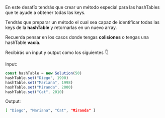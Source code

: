 En este desafío tendrás que crear un método especial para las hashTables que te ayude a obtener todas las keys.

Tendrás que preparar un método el cual sea capaz de identificar todas las keys de la **hashTable** y retornarlas en un nuevo array.

Recuerda pensar en los casos donde tengas **colisiones** o tengas una hashTable **vacía**.

Recibirás un input y output como los siguientes 👇

Input:

```js
const hashTable = new Solution(50)
hashTable.set("Diego", 1990)
hashTable.set("Mariana", 1998)
hashTable.set("Miranda", 2000)
hashTable.set("Cat", 2010)
```

Output:

```sh
[ "Diego", "Mariana", "Cat", "Miranda" ]
```
